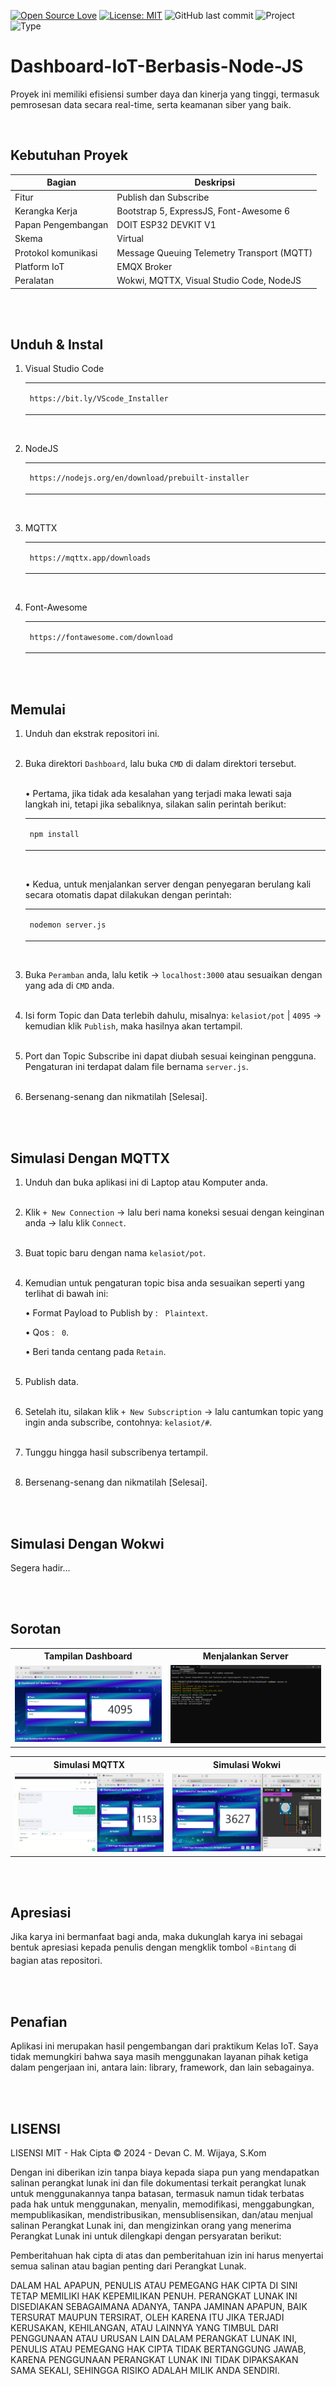 [![Open Source Love](https://badges.frapsoft.com/os/v1/open-source.svg?style=flat)](https://github.com/ellerbrock/open-source-badges/)
[![License: MIT](https://img.shields.io/badge/License-MIT-blue.svg?logo=github&color=%23F7DF1E)](https://opensource.org/licenses/MIT)
![GitHub last commit](https://img.shields.io/github/last-commit/cakraawijaya/Dashboard-IoT-Berbasis-Node-JS?logo=Codeforces&logoColor=white&color=%23F7DF1E)
![Project](https://img.shields.io/badge/Project-Website-light.svg?style=flat&logo=googlechrome&logoColor=white&color=%23F7DF1E)
![Type](https://img.shields.io/badge/Type-Workshop%20Assignment-light.svg?style=flat&logo=gitbook&logoColor=white&color=%23F7DF1E)

# Dashboard-IoT-Berbasis-Node-JS
Proyek ini memiliki efisiensi sumber daya dan kinerja yang tinggi, termasuk pemrosesan data secara real-time, serta keamanan siber yang baik.

<br>

## Kebutuhan Proyek
| Bagian | Deskripsi |
| --- | --- |
| Fitur | Publish dan Subscribe |
| Kerangka Kerja | Bootstrap 5, ExpressJS, Font-Awesome 6 |
| Papan Pengembangan | DOIT ESP32 DEVKIT V1 |
| Skema | Virtual |
| Protokol komunikasi | Message Queuing Telemetry Transport (MQTT) |
| Platform IoT | EMQX Broker |
| Peralatan | Wokwi, MQTTX, Visual Studio Code, NodeJS |

<br><br>

## Unduh & Instal
1. Visual Studio Code

   <table><tr><td width="810">

   ```
   https://bit.ly/VScode_Installer
   ```

   </td></tr></table><br>

2. NodeJS

   <table><tr><td width="810">

   ```
   https://nodejs.org/en/download/prebuilt-installer
   ```

   </td></tr></table><br>

3. MQTTX

   <table><tr><td width="810">

   ```
   https://mqttx.app/downloads
   ```

   </td></tr></table><br>

4. Font-Awesome

   <table><tr><td width="810">

   ```
   https://fontawesome.com/download
   ```

   </td></tr></table>

<br><br>

## Memulai
1. Unduh dan ekstrak repositori ini.<br><br>

2. Buka direktori ``` Dashboard ```, lalu buka ``` CMD ``` di dalam direktori tersebut.<br><br>

   • Pertama, jika tidak ada kesalahan yang terjadi maka lewati saja langkah ini, tetapi jika sebaliknya, silakan salin perintah berikut:

      <table><tr><td width="810">

      ````bash
      npm install
      ````

      </td></tr></table><br>

   • Kedua, untuk menjalankan server dengan penyegaran berulang kali secara otomatis dapat dilakukan dengan perintah:

      <table><tr><td width="810">

      ````bash
      nodemon server.js
      ````

      </td></tr></table><br>

3. Buka ``` Peramban ``` anda, lalu ketik -> ``` localhost:3000 ``` atau sesuaikan dengan yang ada di ``` CMD ``` anda.<br><br>

4. Isi form Topic dan Data terlebih dahulu, misalnya: ``` kelasiot/pot ``` | ``` 4095 ``` -> kemudian klik ``` Publish ```, maka hasilnya akan tertampil.<br><br>
   
5. Port dan Topic Subscribe ini dapat diubah sesuai keinginan pengguna. Pengaturan ini terdapat dalam file bernama ``` server.js ```.<br><br>

6. Bersenang-senang dan nikmatilah [Selesai].

<br><br>

## Simulasi Dengan MQTTX
1. Unduh dan buka aplikasi ini di Laptop atau Komputer anda.<br><br>

2. Klik ``` + New Connection ``` -> lalu beri nama koneksi sesuai dengan keinginan anda -> lalu klik ``` Connect ```.<br><br>

3. Buat topic baru dengan nama ``` kelasiot/pot ```.<br><br>

4. Kemudian untuk pengaturan topic bisa anda sesuaikan seperti yang terlihat di bawah ini:

   • Format Payload to Publish by : &nbsp; ``` Plaintext ```.

   • Qos : &nbsp; ``` 0 ```.

   • Beri tanda centang pada ``` Retain ```.<br><br>

5. Publish data.<br><br>

6. Setelah itu, silakan klik ``` + New Subscription ``` -> lalu cantumkan topic yang ingin anda subscribe, contohnya: ``` kelasiot/# ```.<br><br>

7. Tunggu hingga hasil subscribenya tertampil.<br><br>

8. Bersenang-senang dan nikmatilah [Selesai].

<br><br>

## Simulasi Dengan Wokwi
Segera hadir...

<br><br>

## Sorotan
<table>
<tr>
<th width="420">Tampilan Dashboard</th>
<th width="420">Menjalankan Server</th>
</tr>
<tr>
<td><img src="Documentation/Web Dashboard.jpg" alt="dashboard"></td>
<td><img src="Documentation/Nodemon Server.js.jpg" alt="server"></td>
</tr>
</table>
<table>
<tr>
<th width="420">Simulasi MQTTX</th>
<th width="420">Simulasi Wokwi</th>
</tr>
<tr>
<td><img src="Documentation/MQTTX Simulation.jpg" alt="mqttx"></td>
<td><img src="Documentation/Wokwi Simulation.jpg" alt="wokwi"></td>
</tr>
</table>

<br><br>

## Apresiasi
Jika karya ini bermanfaat bagi anda, maka dukunglah karya ini sebagai bentuk apresiasi kepada penulis dengan mengklik tombol ``` ⭐Bintang ``` di bagian atas repositori.

<br><br>

## Penafian
Aplikasi ini merupakan hasil pengembangan dari praktikum Kelas IoT. Saya tidak memungkiri bahwa saya masih menggunakan layanan pihak ketiga dalam pengerjaan ini, antara lain: library, framework, dan lain sebagainya.

<br><br>

## LISENSI 
LISENSI MIT - Hak Cipta © 2024 - Devan C. M. Wijaya, S.Kom

Dengan ini diberikan izin tanpa biaya kepada siapa pun yang mendapatkan salinan perangkat lunak ini dan file dokumentasi terkait perangkat lunak untuk menggunakannya tanpa batasan, termasuk namun tidak terbatas pada hak untuk menggunakan, menyalin, memodifikasi, menggabungkan, mempublikasikan, mendistribusikan, mensublisensikan, dan/atau menjual salinan Perangkat Lunak ini, dan mengizinkan orang yang menerima Perangkat Lunak ini untuk dilengkapi dengan persyaratan berikut:

Pemberitahuan hak cipta di atas dan pemberitahuan izin ini harus menyertai semua salinan atau bagian penting dari Perangkat Lunak.

DALAM HAL APAPUN, PENULIS ATAU PEMEGANG HAK CIPTA DI SINI TETAP MEMILIKI HAK KEPEMILIKAN PENUH. PERANGKAT LUNAK INI DISEDIAKAN SEBAGAIMANA ADANYA, TANPA JAMINAN APAPUN, BAIK TERSURAT MAUPUN TERSIRAT, OLEH KARENA ITU JIKA TERJADI KERUSAKAN, KEHILANGAN, ATAU LAINNYA YANG TIMBUL DARI PENGGUNAAN ATAU URUSAN LAIN DALAM PERANGKAT LUNAK INI, PENULIS ATAU PEMEGANG HAK CIPTA TIDAK BERTANGGUNG JAWAB, KARENA PENGGUNAAN PERANGKAT LUNAK INI TIDAK DIPAKSAKAN SAMA SEKALI, SEHINGGA RISIKO ADALAH MILIK ANDA SENDIRI.
